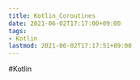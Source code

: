 ```yaml
---
title: Kotlin_Coroutines
date: 2021-06-02T17:17:00+09:00
tags:
- Kotlin
lastmod: 2021-06-02T17:17:51+09:00
---
```


\#Kotlin
